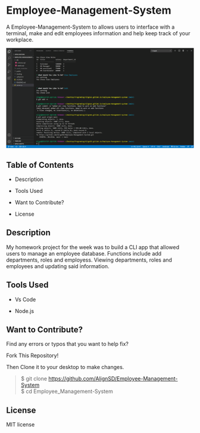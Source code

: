 # Employee-Management-System
A Employee-Management-System to allows users to interface with a terminal, make and edit employees information and help keep track of your workplace.

![Portforlio screen shot](/Employee_Management_System_Hi_Fidelity.gif)


## Table of Contents

* Description

* Tools Used

* Want to Contribute?

* License

## Description

My homework project for the week was to build a CLI app that allowed users to manage an employee database. Functions include add departments, roles and employess. Viewing departments, roles and employees and updating said information. 
## Tools Used

* Vs Code

* Node.js

## Want to Contribute?

Find any errors or typos that you want to help fix?

Fork This Repository!

Then Clone it to your desktop to make changes.

> $ git clone https://github.com/AlignSD/Employee-Management-System<br>
> $ cd Employee_Management-System

## License

MIT license